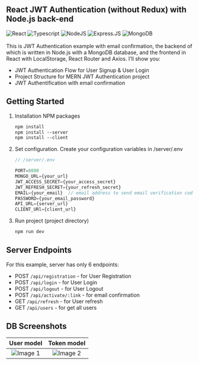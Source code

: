 ## React JWT Authentication (without Redux) with Node.js back-end
 ![React](https://img.shields.io/badge/react-%2320232a.svg?style=for-the-badge&logo=react&logoColor=%2361DAFB)   ![Typescript](https://img.shields.io/badge/TypeScript-007ACC?style=for-the-badge&logo=typescript&logoColor=white)   ![NodeJS](https://img.shields.io/badge/Node.js-43853D?style=for-the-badge&logo=node.js&logoColor=white)    ![Express.JS](https://img.shields.io/badge/Express.js-404D59?style=for-the-badge)   ![MongoDB](https://img.shields.io/badge/MongoDB-4EA94B?style=for-the-badge&logo=mongodb&logoColor=white)
<br /><br />
This is JWT Authentication example with email confirmation, the backend of which is written in Node.js with a MongoDB database, and the frontend in React with LocalStorage, React Router and Axios. I’ll show you:

- JWT Authentication Flow for User Signup & User Login
- Project Structure for MERN JWT Authentication project
- JWT Authentification with email confirmation

## Getting Started

1. Installation NPM packages
   ```xml
   npm install 
   npm install --server
   npm install --client
   ```
   
2. Set configuration. Create your configuration variables in /server/.env
    ```js
    // /server/.env

    PORT=8080 
    MONGO_URL={your_url}
    JWT_ACCESS_SECRET={your_access_secret}
    JWT_REFRESH_SECRET={your_refresh_secret}
    EMAIL={your_email}  // email address to send email verification codes
    PASSWORD={your_email_password}
    API_URL={server_url}
    CLIENT_URl={client_url}
    ```
   
3. Run project (project directory)
   ```js
   npm run dev 
   ```

## Server Endpoints
For this example, server has only 6 endpoints:

- POST `/api/registration` - for User Registration
- POST `/api/login` - for User Login
- POST `/api/logout` - for User Logout
- POST `/api/activate/:link` - for email confirmation
- GET `/api/refresh` - for User refresh
- GET `/api/users` - for get all users 

## **DB Screenshots**

|  User model	|   Token model
|:-:	|:-:	
|  ![Image 1](https://i.ibb.co/yhfqJG9/2023-03-29-22-20-05.png)	|   ![Image 2](https://i.ibb.co/27NQgYy/2023-03-29-22-20-34.png)
